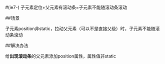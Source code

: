 #(ie7-) 子元素定位+父元素有滚动条=子元素不能随滚动条滚动

##场景

子元素position非static，拉动父元素（可以不是直接父级）时，子元素不能随滚动条滚动

##解决办法

给**出现滚动条**的父元素添加position属性，属性值非static